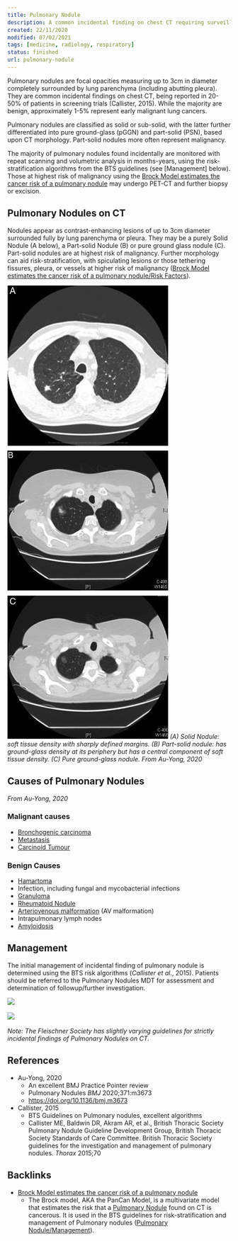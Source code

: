 ```yaml
---
title: Pulmonary Nodule
description: A common incidental finding on chest CT requiring surveillance due to risk of malignancy.
created: 22/11/2020
modified: 07/02/2021
tags: [medicine, radiology, respiratory]
status: finished
url: pulmonary-nodule
---
```

 
Pulmonary nodules are focal opacities measuring up to 3cm in diameter completely surrounded by lung parenchyma (including abutting pleura). They are common incidental findings on chest CT, being reported in 20-50% of patients in screening trials (Callister, 2015). While the majority are benign, approximately 1-5% represent early malignant lung cancers.

Pulmonary nodules are classified as solid or sub-solid, with the latter further differentiated into pure ground-glass (pGGN) and part-solid (PSN), based upon CT morphology. Part-solid nodules more often represent malignancy. 

The majority of pulmonary nodules found incidentally are monitored with repeat scanning and volumetric analysis in months-years, using the risk-stratification algorithms from the BTS guidelines (see [Management] below). Those at highest risk of malignancy using the <span class='JM-link'>[Brock Model estimates the cancer risk of a pulmonary nodule](brock-model-estimates-the-cancer-risk-of-a-pulmonary-nodule)</span> may undergo PET-CT and further biopsy or excision. 


## Pulmonary Nodules on CT

Nodules appear as contrast-enhancing lesions of up to 3cm diameter surrounded fully by lung parenchyma or pleura. They may be a purely Solid Nodule (A below), a Part-solid Nodule (B) or pure ground glass nodule (C). Part-solid nodules are at highest risk of malignancy. Further morphology can aid risk-stratification, with spiculating lesions or those tethering fissures, pleura, or vessels at higher risk of malignancy (<span class='JM-link'>[Brock Model estimates the cancer risk of a pulmonary nodule/Risk Factors](brock-model-estimates-the-cancer-risk-of-a-pulmonary-nodule/risk-factors)</span>).

![](/static/img/pulmonary_nodule_ct.jpg)
_(A) Solid Nodule: soft tissue density with sharply defined margins. (B) Part-solid nodule: has ground-glass density at its periphery but has a central component of soft tissue density. (C) Pure ground-glass nodule. From Au-Yong, 2020_


## Causes of Pulmonary Nodules

_From Au-Yong, 2020_ 

### Malignant causes

* <span class='JM-link'>[Bronchogenic carcinoma](bronchogenic-carcinoma)</span>
* <span class='JM-link'>[Metastasis](metastasis)</span>
* <span class='JM-link'>[Carcinoid Tumour](carcinoid-tumour)</span>

### Benign Causes

* <span class='JM-link'>[Hamartoma](hamartoma)</span>
* Infection, including fungal and mycobacterial infections
* <span class='JM-link'>[Granuloma](granuloma)</span>
* <span class='JM-link'>[Rheumatoid Nodule](rheumatoid-nodule)</span>
* <span class='JM-link'>[Arteriovenous malformation](arteriovenous-malformation)</span> (AV malformation)
* Intrapulmonary lymph nodes
* <span class='JM-link'>[Amyloidosis](amyloidosis)</span>


## Management

The initial management of incidental finding of pulmonary nodule is determined using the BTS risk algorithms (*Callister et al.*, 2015).
Patients should be referred to the Pulmonary Nodules MDT for assessment and determination of followup/further investigation.

![](bearimages/16dc4317-2348-499c-91b7-109994d39950-33765-0004d104b70f0402/screenshot-2020-11-22-at-1709-1.png)

![](bearimages/94628b09-56ec-406c-990c-6a100b948715-33765-0004d106daa16e05/screenshot-2020-11-22-at-1709-2.png)

_Note: The Fleischner Society has slightly varying guidelines for strictly incidental findings of Pulmonary Nodules on CT._


## References
* Au-Yong, 2020  
	*  An excellent BMJ Practice Pointer review
	* Pulmonary Nodules *BMJ* 2020;371:m3673 
	* https://doi.org/10.1136/bmj.m3673
* Callister, 2015  
	* BTS Guidelines on Pulmonary nodules, excellent algorithms
	* Callister ME, Baldwin DR, Akram AR, et al., British Thoracic Society Pulmonary Nodule Guideline Development Group, British Thoracic Society Standards of Care Committee. British Thoracic Society guidelines for the investigation and management of pulmonary nodules. *Thorax* 2015;70

## Backlinks
* <span class='JM-link'>[Brock Model estimates the cancer risk of a pulmonary nodule](brock-model-estimates-the-cancer-risk-of-a-pulmonary-nodule)</span>
	* The Brock model, AKA  the PanCan Model, is a multivariate model that estimates the risk that a <span class='JM-link'>[Pulmonary Nodule](pulmonary-nodule)</span> found on CT is cancerous. It is used in the BTS guidelines for risk-stratification and management of Pulmonary nodules (<span class='JM-link'>[Pulmonary Nodule/Management](pulmonary-nodule/management)</span>).

<!-- {BearID:486CEF84-23F8-43D8-8B99-91D8CEB1C4CE-33765-0004CF92E1ADB87F} -->
